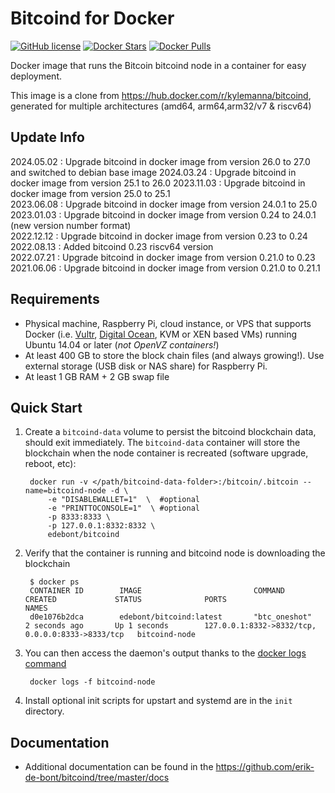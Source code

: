 Bitcoind for Docker
===================

[![GitHub license](https://img.shields.io/badge/license-MIT-blue.svg?style=flat-square)](https://raw.githubusercontent.com/edebont/bitcoind/master/LICENSE)
[![Docker Stars](https://img.shields.io/docker/stars/edebont/bitcoind.svg)](https://hub.docker.com/r/edebont/bitcoind/)
[![Docker Pulls](https://img.shields.io/docker/pulls/edebont/bitcoind.svg)](https://hub.docker.com/r/edebont/bitcoind/)


Docker image that runs the Bitcoin bitcoind node in a container for easy deployment. 

This image is a clone from https://hub.docker.com/r/kylemanna/bitcoind, generated for multiple architectures (amd64, arm64,arm32/v7 & riscv64)

Update Info
------------
2024.05.02 : Upgrade bitcoind in docker image from version 26.0 to 27.0 and switched to debian base image 
2024.03.24 : Upgrade bitcoind in docker image from version 25.1 to 26.0 
2023.11.03 : Upgrade bitcoind in docker image from version 25.0 to 25.1  
2023.06.08 : Upgrade bitcoind in docker image from version 24.0.1 to 25.0  
2023.01.03 : Upgrade bitcoind in docker image from version 0.24 to 24.0.1 (new version number format)  
2022.12.12 : Upgrade bitcoind in docker image from version 0.23 to 0.24
2022.08.13 : Added bitcoind 0.23 riscv64 version  
2022.07.21 : Upgrade bitcoind in docker image from version 0.21.0 to 0.23  
2021.06.06 : Upgrade bitcoind in docker image from version 0.21.0 to 0.21.1  



Requirements
------------

* Physical machine, Raspberry Pi, cloud instance, or VPS that supports Docker (i.e. [Vultr](http://bit.ly/1HngXg0), [Digital Ocean](http://bit.ly/18AykdD), KVM or XEN based VMs) running Ubuntu 14.04 or later (*not OpenVZ containers!*)
* At least 400 GB to store the block chain files (and always growing!). Use external storage (USB disk or NAS share)  for Raspberry Pi. 
* At least 1 GB RAM + 2 GB swap file


Quick Start
-----------

1. Create a `bitcoind-data` volume to persist the bitcoind blockchain data, should exit immediately.  The `bitcoind-data` container will store the blockchain when the node container is recreated (software upgrade, reboot, etc):

        docker run -v </path/bitcoind-data-folder>:/bitcoin/.bitcoin --name=bitcoind-node -d \
            -e "DISABLEWALLET=1"  \  #optional
            -e "PRINTTOCONSOLE=1"  \ #optional
            -p 8333:8333 \
            -p 127.0.0.1:8332:8332 \
            edebont/bitcoind

2. Verify that the container is running and bitcoind node is downloading the blockchain

        $ docker ps
        CONTAINER ID        IMAGE                         COMMAND             CREATED             STATUS              PORTS                                              NAMES
        d0e1076b2dca        edebont/bitcoind:latest       "btc_oneshot"       2 seconds ago       Up 1 seconds        127.0.0.1:8332->8332/tcp, 0.0.0.0:8333->8333/tcp   bitcoind-node

3. You can then access the daemon's output thanks to the [docker logs command]( https://docs.docker.com/reference/commandline/cli/#logs)

        docker logs -f bitcoind-node

4. Install optional init scripts for upstart and systemd are in the `init` directory.


Documentation
-------------

* Additional documentation can be found in the https://github.com/erik-de-bont/bitcoind/tree/master/docs
